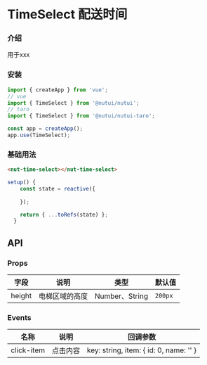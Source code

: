 # TimeSelect 配送时间

### 介绍

用于xxx

### 安装

``` javascript
import { createApp } from 'vue';
// vue
import { TimeSelect } from '@nutui/nutui';
// taro
import { TimeSelect } from '@nutui/nutui-taro';

const app = createApp();
app.use(TimeSelect);
```

### 基础用法

``` html
<nut-time-select></nut-time-select>
```
``` javascript
setup() {
    const state = reactive({
      
    });

    return { ...toRefs(state) };
  }
```

## API

### Props

| 字段                   | 说明                                                             | 类型    | 默认值 |
|------------------------|----------------------------------------------------------------|---------|------|
| height                 | 电梯区域的高度                                                    | Number、String  | `200px`


### Events

| 名称  | 说明     | 回调参数    |
|-------|----------|-------------|
| click-item | 点击内容 | key: string, item: { id: 0, name: '' } |


